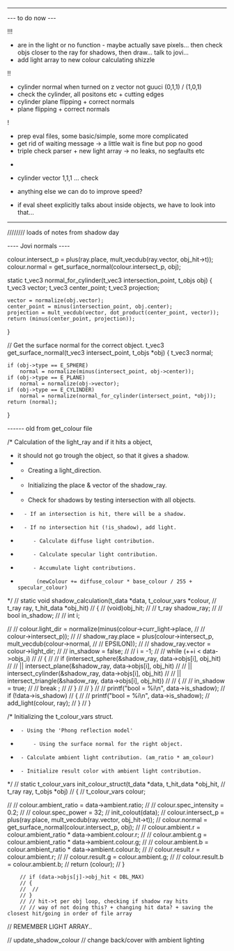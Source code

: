 
--------------------------------------------------------------------------
--- to do now ---

!!!
 - are in the light or no function - maybe actually save pixels... then check objs closer to the ray for shadows, then draw... talk to jovi... 
 - add light array to new colour calculating shizzle

!!
 - cylinder normal when turned on z vector not guuci (0,1,1) / (1,0,1)
 - check the cylinder, all positons etc + cutting edges
 - cylinder plane flipping + correct normals
 - plane flipping + correct normals

!
 - prep eval files, some basic/simple, some more complicated
 - get rid of waiting message -> a little wait is fine but pop no good
 - triple check parser + new light array -> no leaks, no segfaults etc

+
 - cylinder vector 1,1,1 ... check
 - anything else we can do to improve speed?

 - if eval sheet explicitly talks about inside objects, we have to look into that...
--------------------------------------------------------------------------





//////// loads of notes from shadow day

----   Jovi normals   ----

colour.intersect_p = plus(ray.place, mult_vecdub(ray.vector, obj_hit->t));
	colour.normal = get_surface_normal(colour.intersect_p, obj);

static t_vec3	normal_for_cylinder(t_vec3 intersection_point, t_objs obj)
{
	t_vec3	vector;
	t_vec3	center_point;
	t_vec3	projection;

	vector = normalize(obj.vector);
	center_point = minus(intersection_point, obj.center);
	projection = mult_vecdub(vector, dot_product(center_point, vector));
	return (minus(center_point, projection));
}

// Get the surface normal for the correct object.
t_vec3	get_surface_normal(t_vec3 intersect_point, t_objs *obj)
{
	t_vec3	normal;

	if (obj->type == E_SPHERE)
		normal = normalize(minus(intersect_point, obj->center));
	if (obj->type == E_PLANE)
		normal = normalize(obj->vector);
	if (obj->type == E_CYLINDER)
		normal = normalize(normal_for_cylinder(intersect_point, *obj));
	return (normal);
}




------ old from get_colour file


/* Calculation of the light_ray and if it hits a object, 
 * it should not go trough the object, so that it gives a shadow.
 *	  - Creating a light_direction.
 *	  - Initializing the place & vector of the shadow_ray.
 *	  - Check for shadows by testing intersection with all objects.
 *		 - If an intersection is hit, there will be a shadow.
 *		 - If no intersection hit (!is_shadow), add light.
 *		    - Calculate diffuse light contribution.
 *		    - Calculate specular light contribution.
 *		    - Accumulate light contributions. 
 *			 (newColour += diffuse_colour * base_colour / 255 + specular_colour)
 */
// static void	shadow_calculation(t_data *data, t_colour_vars *colour,
// 		t_ray ray, t_hit_data *obj_hit)
// {
// 	(void)obj_hit;
// 	// t_ray	shadow_ray;
// 	// bool	in_shadow;
// 	// int		i;

// 	// colour.light_dir = normalize(minus(colour->curr_light->place,
// 				// colour->intersect_p));
// 	// shadow_ray.place = plus(colour->intersect_p, mult_vecdub(colour->normal,
// 	// 			EPSILON));
// 	// shadow_ray.vector = colour->light_dir;
// 	// in_shadow = false;
// 	// i = -1;
// 	// while (++i < data->objs_i)
// 	// {
// 	// 	if (intersect_sphere(&shadow_ray, data->objs[i], obj_hit)
// 	// 		|| intersect_plane(&shadow_ray, data->objs[i], obj_hit)
// 	// 		|| intersect_cylinder(&shadow_ray, data->objs[i], obj_hit)
// 	// 		|| intersect_triangle(&shadow_ray, data->objs[i], obj_hit))
// 	// 	{
// 	// 		in_shadow = true;
// 	// 		break ;
// 	// 	}
// 	// }
// 	// printf("bool = %i\n", data->is_shadow);
// 	if (!data->is_shadow)
// 	{
// 		// printf("bool = %i\n", data->is_shadow);
// 		add_light(colour, ray);
// 	}
// }


/*	Initializing the t_colour_vars struct.
 *		- Using the 'Phong reflection model'
 *			- Using the surface normal for the right object. 
 *		- Calculate ambient light contribution. (am_ratio * am_colour)
 *		- Initialize result color with ambient light contribution.
 */
// static t_colour_vars	init_colour_struct(t_data *data, t_hit_data *obj_hit,
// 				t_ray ray, t_objs *obj)
// {
// 	t_colour_vars	colour;

// 	// colour.ambient_ratio = data->ambient.ratio;
// 	// colour.spec_intensity = 0.2;
// 	// colour.spec_power = 32;
// 	init_colout(data);
// 	colour.intersect_p = plus(ray.place, mult_vecdub(ray.vector, obj_hit->t));
// 	colour.normal = get_surface_normal(colour.intersect_p, obj);
// 	// colour.ambient.r = colour.ambient_ratio * data->ambient.colour.r;
// 	// colour.ambient.g = colour.ambient_ratio * data->ambient.colour.g;
// 	// colour.ambient.b = colour.ambient_ratio * data->ambient.colour.b;
// 	// colour.result.r = colour.ambient.r;
// 	// colour.result.g = colour.ambient.g;
// 	// colour.result.b = colour.ambient.b;
// 	return (colour);
// }




		// if (data->objs[j]->obj_hit < DBL_MAX)
		// {
		// 	// 
		// }
		// // hit->t per obj loop, checking if shadow ray hits
		// // way of not doing this? + changing hit data? + saving the closest hit/going in order of file array
// REMEMBER LIGHT ARRAY..


// update_shadow_colour
// change back/cover with ambient lighting
